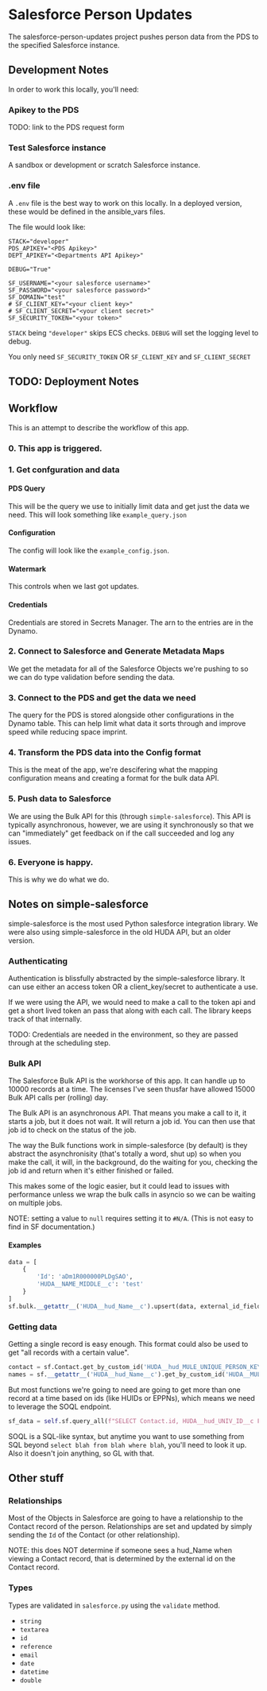 # Salesforce Person Updates

The salesforce-person-updates project pushes person data from the PDS to the specified Salesforce instance. 


## Development Notes

In order to work this locally, you'll need: 

### Apikey to the PDS

TODO: link to the PDS request form

### Test Salesforce instance

A sandbox or development or scratch Salesforce instance.

### .env file

A `.env` file is the best way to work on this locally. In a deployed version, these would be defined in the ansible_vars files. 

The file would look like:
```
STACK="developer"
PDS_APIKEY="<PDS Apikey>"
DEPT_APIKEY="<Departments API Apikey>"

DEBUG="True"

SF_USERNAME="<your salesforce username>"
SF_PASSWORD="<your salesforce password>"
SF_DOMAIN="test"
# SF_CLIENT_KEY="<your client key>"
# SF_CLIENT_SECRET="<your client secret>"
SF_SECURITY_TOKEN="<your token>"
```

`STACK` being `"developer"` skips ECS checks.
`DEBUG` will set the logging level to debug. 

You only need `SF_SECURITY_TOKEN` OR `SF_CLIENT_KEY` and `SF_CLIENT_SECRET`

## TODO: Deployment Notes



## Workflow

This is an attempt to describe the workflow of this app. 

### 0. This app is triggered. 

### 1. Get confguration and data

#### PDS Query

This will be the query we use to initially limit data and get just the data we need. This will look something like `example_query.json`

#### Configuration

The config will look like the `example_config.json`.

#### Watermark

This controls when we last got updates. 

#### Credentials

Credentials are stored in Secrets Manager. The arn to the entries are in the Dynamo. 

### 2. Connect to Salesforce and Generate Metadata Maps

We get the metadata for all of the Salesforce Objects we're pushing to so we can do type validation before sending the data. 

### 3. Connect to the PDS and get the data we need

The query for the PDS is stored alongside other configurations in the Dynamo table. This can help limit what data it sorts through and improve speed while reducing space imprint.

### 4. Transform the PDS data into the Config format

This is the meat of the app, we're descifering what the mapping configuration means and creating a format for the bulk data API. 

### 5. Push data to Salesforce

We are using the Bulk API for this (through `simple-salesforce`). This API is typically asynchronous, however, we are using it synchronously so that we can "immediately" get feedback on if the call succeeded and log any issues. 

### 6. Everyone is happy. 

This is why we do what we do.



## Notes on simple-salesforce

simple-salesforce is the most used Python salesforce integration library. We were also using simple-salesforce in the old HUDA API, but an older version. 

### Authenticating

Authentication is blissfully abstracted by the simple-salesforce library. It can use either an access token OR a client_key/secret to authenticate a use. 

If we were using the API, we would need to make a call to the token api and get a short lived token an pass that along with each call. The library keeps track of that internally. 

TODO: Credentials are needed in the environment, so they are passed through at the scheduling step. 

### Bulk API

The Salesforce Bulk API is the workhorse of this app. It can handle up to 10000 records at a time. The licenses I've seen thusfar have allowed 15000 Bulk API calls per (rolling) day. 

The Bulk API is an asynchronous API. That means you make a call to it, it starts a job, but it does not wait. It will return a job id. You can then use that job id to check on the status of the job. 

The way the Bulk functions work in simple-salesforce (by default) is they abstract the asynchronisity (that's totally a word, shut up) so when you make the call, it will, in the background, do the waiting for you, checking the job id and return when it's either finished or failed. 

This makes some of the logic easier, but it could lead to issues with performance unless we wrap the bulk calls in asyncio so we can be waiting on multiple jobs. 

NOTE: setting a value to `null` requires setting it to `#N/A`. (This is not easy to find in SF documentation.)

#### Examples

```py
data = [
    {
        'Id': 'aDm1R000000PLDgSAO',
        'HUDA__NAME_MIDDLE__c': 'test'
    }
]
sf.bulk.__getattr__('HUDA__hud_Name__c').upsert(data, external_id_field='Id')
```

### Getting data

Getting a single record is easy enough. This format could also be used to get "all records with a certain value". 
```py
contact = sf.Contact.get_by_custom_id('HUDA__hud_MULE_UNIQUE_PERSON_KEY__c', '88f5b068222b1f0c')
names = sf.__getattr__('HUDA__hud_Name__c').get_by_custom_id('HUDA__MULE_UNIQUE_PERSON_KEY__c', '88f5b068222b1f0c')
```

But most functions we're going to need are going to get more than one record at a time based on ids (like HUIDs or EPPNs), which means we need to leverage the SOQL endpoint. 
```py
sf_data = self.sf.query_all(f"SELECT Contact.id, HUDA__hud_UNIV_ID__c FROM Contact WHERE HUDA__hud_UNIV_ID__c IN('80719647')")
```
SOQL is a SQL-like syntax, but anytime you want to use something from SQL beyond `select blah from blah where blah`, you'll need to look it up. Also it doesn't join anything, so GL with that. 

## Other stuff

### Relationships

Most of the Objects in Salesforce are going to have a relationship to the Contact record of the person. Relationships are set and updated by simply sending the `Id` of the Contact (or other relationship). 

NOTE: this does NOT determine if someone sees a hud_Name when viewing a Contact record, that is determined by the external id on the Contact record. 

### Types

Types are validated in `salesforce.py` using the `validate` method.

 - `string`
 - `textarea`
 - `id`
 - `reference`
 - `email`
 - `date`
 - `datetime`
 - `double`